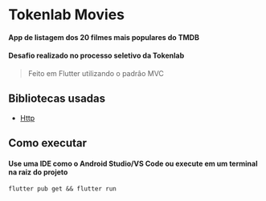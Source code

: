 # Tokenlab Movies
#### App de listagem dos 20 filmes mais populares do TMDB
#### Desafio realizado no processo seletivo da Tokenlab
> Feito em Flutter utilizando o padrâo MVC

## Bibliotecas usadas ##

- [Http](https://pub.dev/packages/http)

## Como executar ##

#### Use uma IDE como o Android Studio/VS Code ou execute em um terminal na raiz do projeto
```
flutter pub get && flutter run
```

